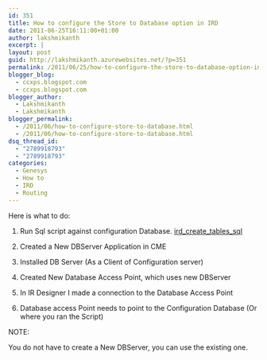 ```yaml
---
id: 351
title: How to configure the Store to Database option in IRD
date: 2011-06-25T16:11:00+01:00
author: lakshmikanth
excerpt: |
layout: post
guid: http://lakshmikanth.azurewebsites.net/?p=351
permalink: /2011/06/25/how-to-configure-the-store-to-database-option-in-ird/
blogger_blog:
  - ccxps.blogspot.com
  - ccxps.blogspot.com
blogger_author:
  - Lakshmikanth
  - Lakshmikanth
blogger_permalink:
  - /2011/06/how-to-configure-store-to-database.html
  - /2011/06/how-to-configure-store-to-database.html
dsq_thread_id:
  - "2789918793"
  - "2789918793"
categories:
  - Genesys
  - How to
  - IRD
  - Routing
---
```

Here is what to do:

1. Run Sql script against configuration Database. [ird\_create\_tables_sql](http://ctiworld.files.wordpress.com/2011/06/ird_create_tables_sql.doc)

2. Created a New DBServer Application in CME

3. Installed DB Server (As a Client of Configuration server)

4. Created New Database Access Point, which uses new DBServer

5. In IR Designer I made a connection to the Database Access Point

6. Database access Point needs to point to the Configuration Database (Or where you ran the Script)

NOTE:

You do not have to create a New DBServer, you can use the existing one.